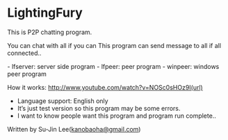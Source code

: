 LightingFury
============

This is P2P chatting program.

You can chat with all if you can
This program can send message to all if all connected..

<program description>
 - lfserver: server side program
 - lfpeer: peer program
 - winpeer: windows peer program

How it works: http://www.youtube.com/watch?v=NOSc0sHOz9I(url)

* Language support: English only 
* It’s just test version so this program may be some errors.
* I want to know people want this program and program run complete..

Written by Su-Jin Lee(kanobaoha@gmail.com)


